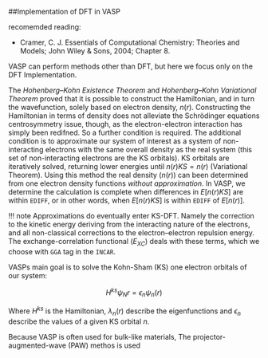 ##Implementation of DFT in VASP

recomemded reading:
 
- Cramer, C. J. Essentials of Computational Chemistry: Theories and Models; John
Wiley & Sons, 2004; Chapter 8.

VASP can perform methods other than DFT, but here we focus only on the DFT Implementation.

The *Hohenberg–Kohn Existence Theorem* and *Hohenberg–Kohn Variational Theorem* proved that it is possible to construct the Hamiltonian, and in turn the wavefunction, solely based on electron density, $n(r)$. Constructing the Hamiltonian in terms of density does not alleviate the Schrödinger equations centrosymmetry issue, though, as the electron-electron interaction has simply been redifned. So a further condition is required. The additional condition is to approximate our system of interest as a system of non-interacting electrons with the same overall density as the real system (this set of non-interacting electrons are the KS orbitals). KS orbitals are iteratively solved, returning lower energies until $n(r)KS=n(r)$ (Variational Theorem). Using this method the real density ($n(r)$) can been determined from one electron density functions *without approximation*. In VASP, we determine the calculation is complete when differences in $E[n(r)KS]$ are within `EDIFF`, or in other words, when $E[n(r)KS]$ is within `EDIFF` of $E[n(r)]$.

!!! note
    Approximations do eventually enter KS-DFT. Namely the correction to the kinetic energy deriving from the interacting nature of the electrons, and all non-classical corrections to the electron–electron repulsion energy. The exchange-correlation functional ($E_{XC}$) deals with these terms, which we choose with `GGA` tag in the `INCAR`.

VASPs main goal is to solve the Kohn-Sham (KS) one electron orbitals of our system:

$$
H^{ks}\psi_N{r}=\epsilon_n \psi_n(r)
$$

Where $H^{ks}$ is the Hamiltonian,  $\lambda_n(r)$ describe the eigenfunctions and $\epsilon_n$ describe the values of a given KS orbital $n$. 

Because VASP is often used for bulk-like materials,         The projector-augmented-wave (PAW) methos is used 
